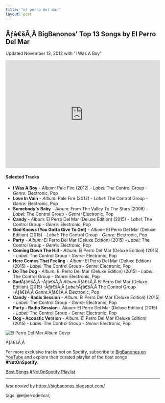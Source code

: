 ```yaml
---
title: "el perro del mar"
layout: post
---
```

<h2>Ãƒâ€šÃ‚Â <strong>BigBanonos' Top 13 Songs by El Perro Del Mar</strong></h2>
<p>Updated November 13, 2012 with "I Was A Boy"</p> <p><iframe allow="autoplay; clipboard-write; encrypted-media; fullscreen; picture-in-picture" allowfullscreen="" frameborder="0" height="352" loading="lazy" src="https://open.spotify.com/embed/playlist/3VCDbukOZQznFPdaBHyAbt?utm_source=generator" width="100%"></iframe></p> <h4>Selected Tracks</h4>
<ul> <li><strong>I Was A Boy</strong> - <em>Album:</em> Pale Fire (2012) - <em>Label:</em> The Control Group - <em>Genre:</em> Electronic, Pop</li> <li><strong>Love In Vain</strong> - <em>Album:</em> Pale Fire (2012) - <em>Label:</em> The Control Group - <em>Genre:</em> Electronic, Pop</li> <li><strong>Somebody's Baby</strong> - <em>Album:</em> From The Valley To The Stars (2008) - <em>Label:</em> The Control Group - <em>Genre:</em> Electronic, Pop</li> <li><strong>Candy</strong> - <em>Album:</em> El Perro Del Mar (Deluxe Edition) (2015) - <em>Label:</em> The Control Group - <em>Genre:</em> Electronic, Pop</li> <li><strong>God Knows (You Gotta Give To Get)</strong> - <em>Album:</em> El Perro Del Mar (Deluxe Edition) (2015) - <em>Label:</em> The Control Group - <em>Genre:</em> Electronic, Pop</li> <li><strong>Party</strong> - <em>Album:</em> El Perro Del Mar (Deluxe Edition) (2015) - <em>Label:</em> The Control Group - <em>Genre:</em> Electronic, Pop</li> <li><strong>Coming Down The Hill</strong> - <em>Album:</em> El Perro Del Mar (Deluxe Edition) (2015) - <em>Label:</em> The Control Group - <em>Genre:</em> Electronic, Pop</li> <li><strong>Here Comes That Feeling</strong> - <em>Album:</em> El Perro Del Mar (Deluxe Edition) (2015) - <em>Label:</em> The Control Group - <em>Genre:</em> Electronic, Pop</li> <li><strong>Do The Dog</strong> - <em>Album:</em> El Perro Del Mar (Deluxe Edition) (2015) - <em>Label:</em> The Control Group - <em>Genre:</em> Electronic, Pop</li><li><strong>Sad</strong>Ãƒâ€šÃ‚Â -Ãƒâ€šÃ‚Â <em>Album:</em>Ãƒâ€šÃ‚Â El Perro Del Mar (Deluxe Edition) (2015) -Ãƒâ€šÃ‚Â <em>Label:</em>Ãƒâ€šÃ‚Â The Control Group -Ãƒâ€šÃ‚Â <em>Genre:</em>Ãƒâ€šÃ‚Â Electronic, Pop</li> <li><strong>Candy - Radio Session</strong> - <em>Album:</em> El Perro Del Mar (Deluxe Edition) (2015) - <em>Label:</em> The Control Group - <em>Genre:</em> Electronic, Pop</li> <li><strong>Party - Radio Session</strong> - <em>Album:</em> El Perro Del Mar (Deluxe Edition) (2015) - <em>Label:</em> The Control Group - <em>Genre:</em> Electronic, Pop</li> <li><strong>Dog - Acoustic Version</strong> - <em>Album:</em> El Perro Del Mar (Deluxe Edition) (2015) - <em>Label:</em> The Control Group - <em>Genre:</em> Electronic, Pop</li>
</ul> <p><img alt="El Perro Del Mar Album Cover" src="https://upload.wikimedia.org/wikipedia/en/1/13/El_Perro_del_Mar_%28album%29.jpg" /></p>
<p>Ãƒâ€šÃ‚Â </p>


<!--Subscribe and Playlist Links-->
<div>
    <p>For more exclusive tracks not on Spotify, subscribe to <a href="https://www.youtube.com/@BigBanonos" target="_blank">BigBanonos on YouTube</a> and explore their curated playlist of the best songs <strong>#NotOnSpotify</strong>.</p>
    <p><a href="https://www.youtube.com/playlist?list=PLtuNtuTatqI0kFahUCbtbfenC_ET5O_tr" target="_blank">Best Songs #NotOnSpotify Playlist<br /></a></p></div>

<hr />

<p><em>first posted by</em> <a href="https://bigbanonos.blogspot.com/" rel="noopener" target="_new">https://bigbanonos.blogspot.com/</a></p>

<p>tags: @elperrodelmar,</p>

